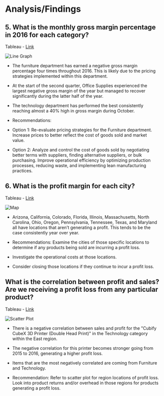 # Analysis/Findings

## 5. What is the monthly gross margin percentage in 2016 for each category?

Tableau - [Link](https://public.tableau.com/shared/57C4W3T5M?:display_count=n&:origin=viz_share_link)

![Line Graph](https://github.com/rml-lee/MYSQL-Tableau-SuperStore-Project/assets/160198611/cc410ff9-977f-4fc5-b631-7e808fe4f0f6)

- The furniture department has earned a negative gross margin percentage four times throughout 2016. This is likely due to the pricing strategies implemented within this department.

- At the start of the second quarter, Office Supplies experienced the largest negative gross margin of the year but managed to recover significantly during the latter half of the year.

- The technology department has performed the best consistently reaching almost a 40% high in gross margin during October.

- Recommendations:

- Option 1: Re-evaluate pricing strategies for the Furniture department. Increase prices to better reflect the cost of goods sold and market value. 
- Option 2: Analyze and control the cost of goods sold by negotiating better terms with suppliers, finding alternative suppliers, or bulk purchasing. Improve operational efficiency by optimizing production processes, reducing waste, and implementing lean manufacturing practices.


## 6. What is the profit margin for each city?

Tableau - [Link](https://public.tableau.com/views/Workbook4_SuperStoreProject/Map?:language=en-US&:sid=&:display_count=n&:origin=viz_share_link)

![Map](https://github.com/rml-lee/MYSQL-Tableau-SuperStore-Project/assets/160198611/ddececed-14ff-40b0-9b0d-e9797c33047b)

- Arizona, California, Colorado, Florida, Illinois, Massachusetts, North Carolina, Ohio, Oregon, Pennsylvania, Tennessee, Texas, and Maryland all have locations that aren’t generating a profit. This tends to be the case consistently year over year.

- Recommendations: Examine the cities of those specific locations to determine if any products being sold are incurring a profit loss.

- Investigate the operational costs at those locations. 

- Consider closing those locations if they continue to incur a profit loss.

## What is the correlation between profit and sales? Are we receiving a profit loss from any particular product?

Tableau - [Link](https://public.tableau.com/shared/QHYX4N94G?:display_count=n&:origin=viz_share_link)

![Scatter Plot](https://github.com/rml-lee/MYSQL-Tableau-SuperStore-Project/assets/160198611/3660d849-e704-4ce1-be25-8f870b1a4fb2)

- There is a negative correlation between sales and profit for the "Cubify CubeX 3D Printer (Double Head Print)" in the Technology category within the East region.

- The negative correlation for this printer becomes stronger going from 2015 to 2016, generating a higher profit loss.

- Items that are the most negatively correlated are coming from Furniture and Technology.

- Recommendation: Refer to scatter plot for region locations of profit loss. Look into product returns and/or overhead in those regions for products generating a profit loss.